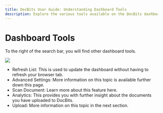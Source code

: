```yaml
---
title: DocBits User Guide: Understanding Dashboard Tools
description: Explore the various tools available on the DocBits dashboard. Learn how to refresh the list, access advanced settings, scan documents, analyze data, and upload new documents to enhance your DocBits experience.
---
```


# Dashboard Tools

To the right of the search bar, you will find other dashboard tools.

![](https://lh7-us.googleusercontent.com/c1gvzozxaYpxSF9IUolXqpYEf-AFMgQAhkTrZpFh9XQdBsi-q0jtaktCFseWYNkGrwqSUyvvxdYgnQSTFKytjzXzV3Z68wNat\_NUB7sGLNboZq1qr1yR\_N97W8ewm9Ar\_rWv98FH6Aet-XBjrKN2TfA)

* Refresh List: This is used to update the dashboard without having to refresh your browser tab.
* Advanced Settings: More information on this topic is available further down this page.
* Scan Document: Learn more about this feature here.
* Analytics: This provides you with further insight about the documents you have uploaded to DocBits.
* Upload: More information on this topic in the next section.

